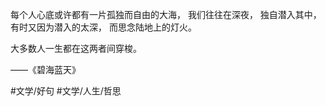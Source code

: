 每个人心底或许都有一片孤独而自由的大海，
我们往往在深夜，
独自潜入其中，
有时又因为潜入的太深，
而思念陆地上的灯火。

大多数人一生都在这两者间穿梭。

——《碧海蓝天》

#文学/好句 #文学/人生/哲思 